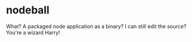 nodeball
========

What? A packaged node application as a binary? I can still edit the source? You're a wizard Harry!
